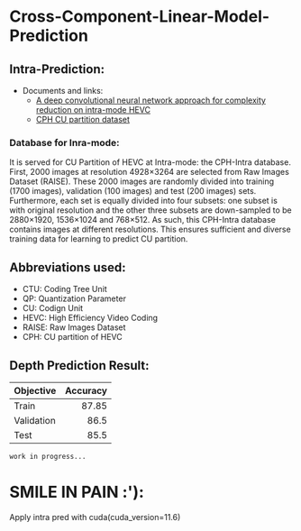 # Cross-Component-Linear-Model-Prediction

## Intra-Prediction:

- Documents and links:
    - [A deep convolutional neural network approach for complexity reduction on intra-mode HEVC](./docs/ADeepConvolutionalNeuralNetworkApproachForComplexityReductionOnIntra-modeHEVC.pdf)
    - [CPH CU partition dataset](https://www.dropbox.com/sh/eo5dc3h27t41etl/AAADvFKoc5nYcZw6KO9XNycZa?dl=0)

### Database for Inra-mode:

It is served for CU Partition of HEVC at Intra-mode: the CPH-Intra database. First, 2000 images at resolution 4928×3264 are selected from Raw Images Dataset (RAISE). These 2000 images are randomly divided into training (1700 images), validation (100 images) and test (200 images) sets. Furthermore, each set is equally divided into four subsets: one subset is with original resolution and the other three subsets are down-sampled to be 2880×1920, 1536×1024 and 768×512. As such, this CPH-Intra database contains images at different resolutions. This ensures sufficient and diverse training data for learning to predict CU partition.

## Abbreviations used:
- CTU: Coding Tree Unit
- QP: Quantization Parameter
- CU: Codign Unit
- HEVC: High Efficiency Video Coding
- RAISE: Raw Images Dataset
- CPH: CU partition of HEVC

## Depth Prediction Result:

| Objective | Accuracy |
|----------|-------------:|
| Train | 87.85 |
| Validation | 86.5 |
| Test | 85.5 |

```text
work in progress...
```
# SMILE IN PAIN :'):

Apply intra pred with cuda(cuda_version=11.6) 

